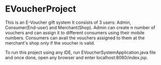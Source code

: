 # EVoucherProject

This is an E-Voucher gift system
It consists of 3 users:  Admin, Consumer(End-user) and Merchant(Shop).
Admin can create n number of vouchers and can assign it to different consumers using their mobile numbers.
Consumers can avail the vouchers assigned to them at the merchant's shop only if the voucher is valid.

To run this project using any IDE, run EVoucherSystemApplication.java file and once done, 
open any browser and enter localhost:8080/index.jsp.

